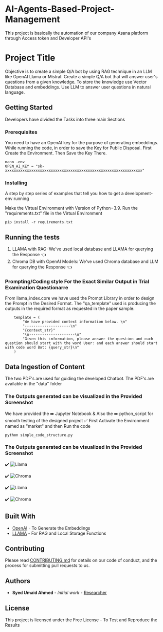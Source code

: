 # AI-Agents-Based-Project-Management
This project is basically the automation of our company Asana platform through Access token and Developer API's

# Project Title

Objective is to create a simple Q/A bot by using RAG technique in an LLM like OpenAI Llama or Mistral. Create a simple Q/A bot that will answer user's
questions from a given knowledge. To store the knowledge use Vector Database and embeddings. Use LLM to answer user questions in natural language.


## Getting Started
Developers have divided the Tasks into three main Sections 

### Prerequisites

You need to have an OpenAI key for the purpose of generating embeddings. While running the code, in order to save the Key for Public Disposal. First Create the Environment. Then Save the Key There.

```
nano .env
OPEN_AI_KEY = "sk-xxxxxxxxxxxxxxxxxxxxxxxxxxxxxxxxxxxxxxxxxxxxxxxxxxxxxxxxxxxxxxx"
```

### Installing

A step by step series of examples that tell you how to get a development-env running

Make the Virtual Environment with Version of Python=3.9. Run the "requirements.txt" file in the Virtual Environment

```
pip install -r requirements.txt
```



## Running the tests 
1. LLAMA with RAG: We've used local database and LLAMA for querying the Response :point_left:
2. Chroma DB with OpenAI Models: We've used Chroma database and LLM for querying the Response :point_left:



### Prompting/Coding style For the Exact Similar Output in Trial Examination Questionarre

From llama_index.core we have used the Prompt Library in order to design the Prompt in the Desired Format.
The "qa_template" used is producing the outputs in the required format as requested in the paper sample.


```
    template = (
        "We have provided context information below. \n"
        "---------------------\n"
        "{context_str}"
        "\n---------------------\n"
        "Given this information, please answer the question and each question should start with the word User: and each answer should start with code word Bot: {query_str}\n"
    )

```

## Data Ingestion of Content

The two PDF's are used for guiding the developed Chatbot. The PDF's are available in the "data" folder


### The Outputs generated can be visualized in the Provided Screenshot 

We have provided the :arrow_right: Jupyter Notebook & Also the :arrow_right: python_script for smooth testing of the designed project
:white_check_mark: First Activate the Environment named as "market" and then Run the code


```
python simple_code_structure.py
```

### The Outputs generated can be visualized in the Provided Screenshot 
:heavy_check_mark:
![Llama](output_results/llamarag.png)



:heavy_check_mark:
![Chroma](output_results/chroma_openai.png)


:heavy_check_mark:
![Llama](output_results/llamarag_2.png)

:heavy_check_mark:
![Chroma](output_results/chroma_openai2.png)





## Built With

* [OpenAI](http://www.dropwizard.io/1.0.2/docs/) - To Generate the Embeddings
* [LLAMA](https://docs.llamaindex.ai/en/stable/) - For RAG and Local Storage Functions

## Contributing

Please read [CONTRIBUTING.md](https://gist.github.com/PurpleBooth/b24679402957c63ec426) for details on our code of conduct, and the process for submitting pull requests to us.


## Authors

* **Syed Umaid Ahmed** - *Initial work* - [Researcher](https://github.com/SyedUmaidAhmed)


## License

This project is licensed under the Free License - To Test and Reproduce the Results


